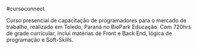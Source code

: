 #cursoconnect

Curso presencial de capacitação de programadores para o mercado de trabalho, realizado em Toledo, Paraná no BioPark Educação. Com 720hrs de grade currícular, inclui matérias de Front e Back End, lógica de programação e Soft-Skills.

